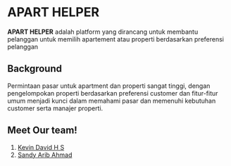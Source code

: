 # APART HELPER
**APART HELPER** adalah platform yang dirancang untuk membantu pelanggan untuk memilih apartement atau properti berdasarkan preferensi pelanggan

## Background
Permintaan pasar untuk apartment dan properti sangat tinggi, dengan pengelompokan properti berdasarkan preferensi customer dan fitur-fitur umum menjadi kunci dalam memahami pasar dan memenuhi kebutuhan customer serta manajer properti.

## Meet Our team!
1. [Kevin David H S](https://github.com/KevinDHS)
2. [Sandy Arib Ahmad](https://github.com/ahmadsandy34)


